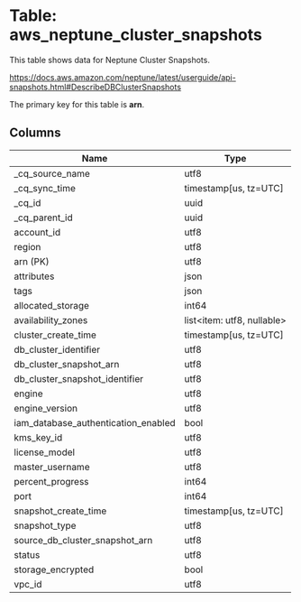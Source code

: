 # Table: aws_neptune_cluster_snapshots

This table shows data for Neptune Cluster Snapshots.

https://docs.aws.amazon.com/neptune/latest/userguide/api-snapshots.html#DescribeDBClusterSnapshots

The primary key for this table is **arn**.

## Columns

| Name          | Type          |
| ------------- | ------------- |
|_cq_source_name|utf8|
|_cq_sync_time|timestamp[us, tz=UTC]|
|_cq_id|uuid|
|_cq_parent_id|uuid|
|account_id|utf8|
|region|utf8|
|arn (PK)|utf8|
|attributes|json|
|tags|json|
|allocated_storage|int64|
|availability_zones|list<item: utf8, nullable>|
|cluster_create_time|timestamp[us, tz=UTC]|
|db_cluster_identifier|utf8|
|db_cluster_snapshot_arn|utf8|
|db_cluster_snapshot_identifier|utf8|
|engine|utf8|
|engine_version|utf8|
|iam_database_authentication_enabled|bool|
|kms_key_id|utf8|
|license_model|utf8|
|master_username|utf8|
|percent_progress|int64|
|port|int64|
|snapshot_create_time|timestamp[us, tz=UTC]|
|snapshot_type|utf8|
|source_db_cluster_snapshot_arn|utf8|
|status|utf8|
|storage_encrypted|bool|
|vpc_id|utf8|